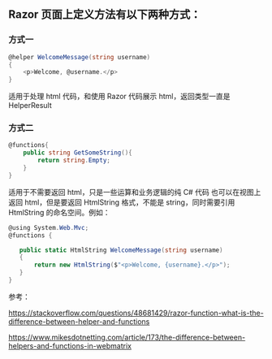## Razor 页面上定义方法有以下两种方式：

### 方式一

```C#
@helper WelcomeMessage(string username)
{
    <p>Welcome, @username.</p>
}
```

适用于处理 html 代码，和使用 Razor 代码展示 html，返回类型一直是 HelperResult

### 方式二

```C#
@functions{
    public string GetSomeString(){
        return string.Empty;
    }
}
```

适用于不需要返回 html，只是一些运算和业务逻辑的纯 C# 代码
也可以在视图上返回 html，但是要返回 HtmlString 格式，不能是 string，同时需要引用 HtmlString 的命名空间。例如：

```c#
@using System.Web.Mvc;
@functions {

   public static HtmlString WelcomeMessage(string username)
   {
       return new HtmlString($"<p>Welcome, {username}.</p>");
   }
}
```

参考：

https://stackoverflow.com/questions/48681429/razor-function-what-is-the-difference-between-helper-and-functions

https://www.mikesdotnetting.com/article/173/the-difference-between-helpers-and-functions-in-webmatrix
